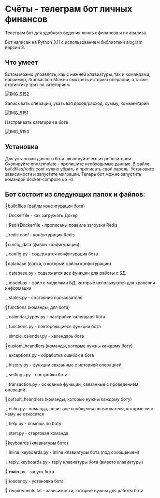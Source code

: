 # Счёты - телеграм бот личных финансов

Телеграм бот для удобного ведения личных финансов и их анализа.

Бот написан на Python 3.11 c использованием библиотеки aiogram версии 3.

## Что умеет

Ботом можно управлять, как с нижней клавиатуры, так и командами, например, /transaction
Можно смотреть историю операций, а также статистику трат по категориям

![IMG_5152](https://github.com/kmshnvn/money_bot/assets/83114530/1df1553b-07b4-4a89-9e9b-ab73d8697efd)

Записывать операции, указывая доход/расход, сумму, комментарий

![IMG_5151](https://github.com/kmshnvn/money_bot/assets/83114530/ce316b9d-564b-474a-933d-ce383c797310)

Настраивать категории в боте

![IMG_5150](https://github.com/kmshnvn/money_bot/assets/83114530/fe35ff3d-d33d-43d9-b64a-acccc9dbafb0)

## Установка

Для установки данного бота скопируйте его из репозитория. 
Скопируйте env.template - пропишите необходимые данные.
В файле buildfiles/redis.conf нужно убрать <PASS> и прописать свой пароль.
Установите зависимости и запустите миграции.
Теперь бот можно запустить командой docker-compose up -d

## Бот состоит из следующих папок и файлов:

🔸buildfiles (файлы конфигурации бота)

⎿ Dockerfile - как загружать Докер

⎿ RedisDockerfile - прописаны правила загрузки Redis

⎿ redis.conf - конфигурация Redis

🔸config_data (файлы конфигурации)

⎿ config.py - содержатся конфигурация бота

🔸database (папка, в который файлы конфигурации)

⎿ database.py - содержатся все функции для работы с БД

⎿ model.py - файл с моделями БД, которые используются для хранения информации

⎿ states.py - состояния пользователя

🔸functions (команды, для бота)

⎿ calendar_types.py - настройки календаря бота

⎿ functions.py - повторяющиеся функции бота

⎿ simple_calendar.py - календарь бота

🔸custom_heandlers (команды, которые нужны каждому боту)

⎿ exceptions.py - обработка ошибок в боте

⎿ history.py - функции связанные с историей операцией

⎿ settings.py - настройки бота

⎿ transaction.py - основные функции, связанные с проведением операций

🔸default_heandlers (команды, которые нужны каждому боту)

⎿ echo.py - команда, ловит все сообщения пользователя, которые ни к чему не относятся

⎿ help.py - помощь по боту

⎿ start.py - стартовая команда

🔸keyboards (клавиатуры бота)

⎿ inline_keyboards.py - inline клавиатуры бота (под сообщением)

⎿ reply_keyboards.py - reply клавиатуры бота (вместо клавиатуры)

🔹 __main__.py - запуск бота

🔹 loader.py - установка бота

🔹 requirements.txt - зависимости, которые нужны для работы бота

